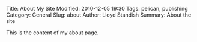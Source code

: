 Title: About My Site
Modified: 2010-12-05 19:30
Tags: pelican, publishing
Category: General
Slug: about
Author: Lloyd Standish
Summary: About the site

This is the content of my about page.